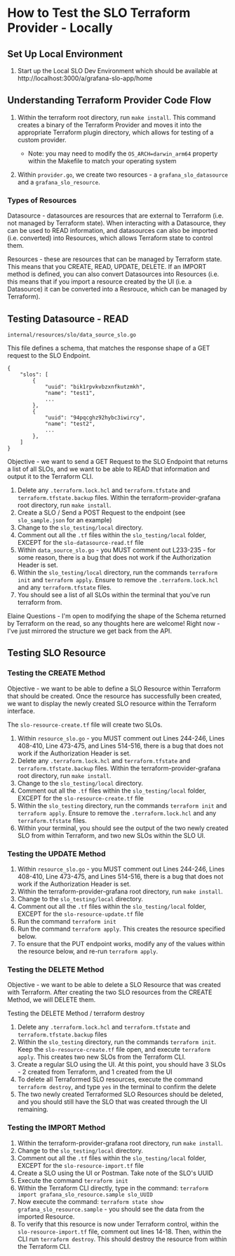 # How to Test the SLO Terraform Provider - Locally

## Set Up Local Environment
1. Start up the Local SLO Dev Environment which should be available at http://localhost:3000/a/grafana-slo-app/home

## Understanding Terraform Provider Code Flow
1. Within the terraform root directory, run `make install`. This command creates a binary of the Terraform Provider and moves it into the appropriate Terraform plugin directory, which allows for testing of a custom provider. 

   * Note: you may need to modify the `OS_ARCH=darwin_arm64` property within the Makefile to match your operating system

2. Within `provider.go`, we create two resources - a `grafana_slo_datasource` and a `grafana_slo_resource`. 

### Types of Resources
Datasource - datasources are resources that are external to Terraform (i.e. not managed by Terraform state). When interacting with a Datasource, they can be used to READ information, and datasources can also be imported (i.e. converted) into Resources, which allows Terraform state to control them. 

Resources - these are resources that can be managed by Terraform state. This means that you CREATE, READ, UPDATE, DELETE. If an IMPORT method is defined, you can also convert Datasources into Resources (i.e. this means that if you import a resource created by the UI (i.e. a Datasource) it can be converted into a Resrouce, which can be managed by Terraform).

## Testing Datasource - READ
`internal/resources/slo/data_source_slo.go`

This file defines a schema, that matches the response shape of a GET request to the SLO Endpoint. 
```
{
    "slos": [
        {
            "uuid": "bik1rpvkvbzxnfkutzmkh",
            "name": "test1",
            ...
        },
        {
            "uuid": "94pqcghz92hybc3iwircy",
            "name": "test2",
            ...
        },
    ]
}
```

Objective - we want to send a GET Request to the SLO Endpoint that returns a list of all SLOs, and we want to be able to READ that information and output it to the Terraform CLI.

1. Delete any `.terraform.lock.hcl` and `terraform.tfstate` and `terraform.tfstate.backup` files. Within the terraform-provider-grafana root directory, run `make install`. 
2. Create a SLO / Send a POST Request to the endpoint (see `slo_sample.json` for an example) 
3. Change to the `slo_testing/local` directory. 
4. Comment out all the `.tf` files within the `slo_testing/local` folder, EXCEPT for the `slo-datasource-read.tf` file
5. Within `data_source_slo.go` - you MUST comment out L233-235 - for some reason, there is a bug that does not work if the Authorization Header is set. 
6. Within the `slo_testing/local` directory, run the commands `terraform init` and `terraform apply`. Ensure to remove the `.terraform.lock.hcl` and any `terraform.tfstate` files.
7. You should see a list of all SLOs within the terminal that you've run terraform from. 

Elaine Questions - I'm open to modifying the shape of the Schema returned by Terraform on the read, so any thoughts here are welcome! Right now - I've just mirrored the structure we get back from the API. 

## Testing SLO Resource

### Testing the CREATE Method
Objective - we want to be able to define a SLO Resource within Terraform that should be created. Once the resource has successfully been created, we want to display the newly created SLO resource within the Terraform interface. 

The `slo-resource-create.tf` file will create two SLOs. 

1. Within `resource_slo.go` - you MUST comment out Lines 244-246, Lines 408-410, Line 473-475, and Lines 514-516, there is a bug that does not work if the Authorization Header is set. 
2. Delete any `.terraform.lock.hcl` and `terraform.tfstate` and `terraform.tfstate.backup` files. Within the terraform-provider-grafana root directory, run `make install`.
3. Change to the `slo_testing/local` directory. 
4. Comment out all the `.tf` files within the `slo_testing/local` folder, EXCEPT for the `slo-resource-create.tf` file
5. Within the `slo_testing` directory, run the commands `terraform init` and `terraform apply`. Ensure to remove the `.terraform.lock.hcl` and any `terraform.tfstate` files.
6. Within your terminal, you should see the output of the two newly created SLO from within Terraform, and two new SLOs within the SLO UI.

### Testing the UPDATE Method
1. Within `resource_slo.go` - you MUST comment out Lines 244-246, Lines 408-410, Line 473-475, and Lines 514-516, there is a bug that does not work if the Authorization Header is set. 
2. Within the terraform-provider-grafana root directory, run `make install`.
3. Change to the `slo_testing/local` directory. 
4. Comment out all the `.tf` files within the `slo_testing/local` folder, EXCEPT for the `slo-resource-update.tf` file
5. Run the command `terraform init`
6. Run the command `terraform apply`. This creates the resource specified below. 
7. To ensure that the PUT endpoint works, modify any of the values within the resource below, and re-run `terraform apply`. 

### Testing the DELETE Method
Objective - we want to be able to delete a SLO Resource that was created with Terraform. 
After creating the two SLO resources from the CREATE Method, we will DELETE them. 

Testing the DELETE Method / terraform destroy
1. Delete any `.terraform.lock.hcl` and `terraform.tfstate` and `terraform.tfstate.backup` files
2. Within the `slo_testing` directory, run the commands `terraform init`. Keep the `slo-resource-create.tf` file open, and execute `terraform apply`. This creates two new SLOs from the Terraform CLI.
3. Create a regular SLO using the UI. At this point, you should have 3 SLOs - 2 created from Terraform, and 1 created from the UI
4. To delete all Terraformed SLO resources, execute the command `terraform destroy`, and type `yes` in the terminal to confirm the delete
5. The two newly created Terraformed SLO Resources should be deleted, and you should still have the SLO that was created through the UI remaining.

### Testing the IMPORT Method
1. Within the terraform-provider-grafana root directory, run `make install`.
2. Change to the `slo_testing/local` directory. 
3. Comment out all the `.tf` files within the `slo_testing/local` folder, EXCEPT for the `slo-resource-import.tf` file
4. Create a SLO using the UI or Postman. Take note of the SLO's UUID
5. Execute the command `terraform init`
6. Within the Terraform CLI directly, type in the command: `terraform import grafana_slo_resource.sample slo_UUID`
7. Now execute the command: `terraform state show grafana_slo_resource.sample` - you should see the data from the imported Resource. 
8. To verify that this resource is now under Terraform control, within the `slo-resource-import.tf` file, comment out lines 14-18. Then, within the CLI run `terraform destroy`. This should destroy the resource from within the Terraform CLI. 